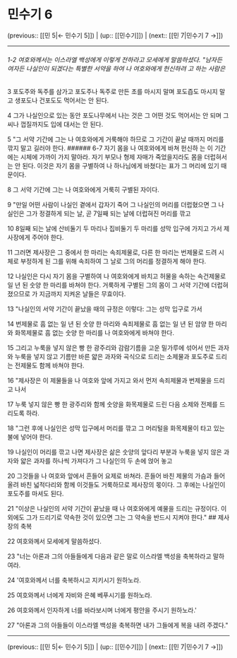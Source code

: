 # 민수기 6

(previous:: [[민 5|← 민수기 5]]) | (up:: [[민수기]]) | (next:: [[민 7|민수기 7 →]])

***
###### 1-2 여호와께서는 이스라엘 백성에게 이렇게 전하라고 모세에게 말씀하셨다. "남자든 여자든 나실인이 되겠다는 특별한 서약을 하여 나 여호와에게 헌신하려 고 하는 사람은 



3 
포도주와 독주를 삼가고 포도주나 독주로 만든 초를 마시지 말며 포도즙도 마시지 말고 생포도나 건포도도 먹어서는 안 된다. 



4 
그가 나실인으로 있는 동안 포도나무에서 나는 것은 그 어떤 것도 먹어서는 안 되며 그 씨나 껍질까지도 입에 대서는 안 된다. 



5 
"그 서약 기간에 그는 나 여호와에게 거룩해야 하므로 그 기간이 끝날 때까지 머리를 깎지 말고 길러야 한다. ###### 6-7 자기 몸을 나 여호와에게 바쳐 헌신하 는 이 기간에는 시체에 가까이 가지 말아라. 자기 부모나 형제 자매가 죽었을지라도 몸을 더럽혀서는 안 된다. 이것은 자기 몸을 구별하여 나 하나님에게 바쳤다는 표가 그 머리에 있기 때문이다. 



8 
그 서약 기간에 그는 나 여호와에게 거룩히 구별된 자이다. 



9 
"만일 어떤 사람이 나실인 곁에서 갑자기 죽어 그 나실인의 머리를 더럽혔으면 그 나실인은 그가 정결하게 되는 날, 곧 7일째 되는 날에 더럽혀진 머리를 깎고 



10 
8일째 되는 날에 산비둘기 두 마리나 집비둘기 두 마리를 성막 입구에 가지고 가서 제사장에게 주어야 한다. 



11 
그러면 제사장은 그 중에서 한 마리는 속죄제물로, 다른 한 마리는 번제물로 드려 시체로 부정하게 된 그를 위해 속죄하여 그 날로 그의 머리를 정결하게 해야 한다. 



12 
나실인은 다시 자기 몸을 구별하여 나 여호와에게 바치고 허물을 속하는 속건제물로 일 년 된 숫양 한 마리를 바쳐야 한다. 거룩하게 구별된 그의 몸이 그 서약 기간에 더럽혀졌으므로 가 지금까지 지켜온 날들은 무효이다. 



13 
"나실인의 서약 기간이 끝났을 때의 규정은 이렇다: 그는 성막 입구로 가서 



14 
번제물로 흠 없는 일 년 된 숫양 한 마리와 속죄제물로 흠 없는 일 년 된 암양 한 마리와 화목제물로 흠 없는 숫양 한 마리를 나 여호와에게 바쳐야 한다. 



15 
그리고 누룩을 넣지 않은 빵 한 광주리와 감람기름을 고운 밀가루에 섞어서 만든 과자와 누룩을 넣지 않고 기름만 바른 얇은 과자와 곡식으로 드리는 소제물과 포도주로 드리는 전제물도 함께 바쳐야 한다. 



16 
"제사장은 이 제물들을 나 여호와 앞에 가지고 와서 먼저 속죄제물과 번제물을 드리고 나서 



17 
누룩 넣지 않은 빵 한 광주리와 함께 숫양을 화목제물로 드린 다음 소제와 전제를 드리도록 하라. 



18 
"그런 후에 나실인은 성막 입구에서 머리를 깎고 그 머리털을 화목제물이 타고 있는 불에 넣어야 한다. 



19 
나실인이 머리를 깎고 나면 제사장은 삶은 숫양의 앞다리 부분과 누룩을 넣지 않은 과자와 얇은 과자를 하나씩 가져다가 그 나실인의 두 손에 얹어 놓고 



20 
그것들을 나 여호와 앞에서 흔들어 요제로 바쳐라. 흔들어 바친 제물의 가슴과 들어올려 바친 넓적다리와 함께 이것들도 거룩하므로 제사장의 몫이다. 그 후에는 나실인이 포도주를 마셔도 된다. 



21 
"이상은 나실인의 서약 기간이 끝났을 때 나 여호와에게 예물을 드리는 규정이다. 이 외에도 그가 드리기로 약속한 것이 있으면 그는 그 약속을 반드시 지켜야 한다." ## 제사장의 축복 



22 
여호와께서 모세에게 말씀하셨다. 



23 
"너는 아론과 그의 아들들에게 다음과 같은 말로 이스라엘 백성을 축복하라고 말하여라. 



24 
'여호와께서 너를 축복하시고 지키시기 원하노라. 



25 
여호와께서 너에게 자비와 은혜 베푸시기를 원하노라. 



26 
여호와께서 인자하게 너를 바라보시며 너에게 평안을 주시기 원하노라.' 



27 
"아론과 그의 아들들이 이스라엘 백성을 축복하면 내가 그들에게 복을 내려 주겠다."

***

(previous:: [[민 5|← 민수기 5]]) | (up:: [[민수기]]) | (next:: [[민 7|민수기 7 →]])
